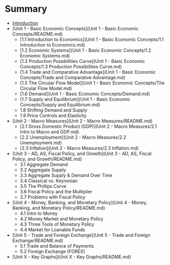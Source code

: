 # Summary

* [Introduction](README.md)
* [Unit 1 - Basic Economic Concepts](Unit 1 - Basic Economic Concepts/README.md)
   * [1.1 Introduction to Economics](Unit 1 - Basic Economic Concepts/1.1 Introduction to Economics.md)
   * [1.2 Economic Systems](Unit 1 - Basic Economic Concepts/1.2 Economic Systems.md)
   * [1.3 Production Possibilities Curve](Unit 1 - Basic Economic Concepts/1.3 Production Possibilities Curve.md)
   * [1.4 Trade and Comparative Advantage](Unit 1 - Basic Economic Concepts/Trade and Comparative Advantage.md)
   * [1.5 The Circular Flow Model](Unit 1 - Basic Economic Concepts/The Circular Flow Model.md)
   * [1.6 Demand](Unit 1 - Basic Economic Concepts/Demand.md)
   * [1.7 Supply and Equilibrium](Unit 1 - Basic Economic Concepts/Supply and Equilibrium.md)
   * 1.8 Shifting Demand and Supply
   * 1.9 Price Controls and Elasticity
* [Unit 2 - Macro Measures](Unit 2 - Macro Measures/README.md)
   * [2.1 Gross Domestic Product (GDP)](Unit 2 - Macro Measures/2.1 Intro to Macro and GDP.md)
   * [2.2 Unemployment](Unit 2 - Macro Measures/2.2 Unemployment.md)
   * [2.3 Inflation](Unit 2 - Macro Measures/2.3 Inflation.md)
* [Unit 3 - AD, AS, Fiscal Policy, and Growth](Unit 3 - AD, AS, Fiscal Policy, and Growth/README.md)
   * 3.1 Aggregate Demand
   * 3.2 Aggregate Supply
   * 3.3 Aggregate Supply & Demand Over Time
   * 3.4 Classical vs. Keynesian
   * 3.5 The Phillips Curve
   * 3.6 Fiscal Policy and the Multiplier
   * 3.7 Problems with Fiscal Policy
* [Unit 4 - Money, Banking, and Monetary Policy](Unit 4 - Money, Banking, and Monetary Policy/README.md)
   * 4.1 Intro to Money
   * 4.2 Money Market and Monetary Policy
   * 4.3 Three Tools of Monetary Policy
   * 4.4 Market for Loanable Funds
* [Unit 5 - Trade and Foreign Exchange](Unit 5 - Trade and Foreign Exchange/README.md)
   * 5.1 Trade and Balance of Payments
   * 5.2 Foreign Exchange (FOREX)
* [Unit X - Key Graphs](Unit X - Key Graphs/README.md)

